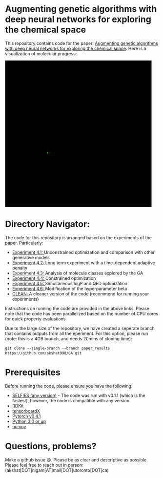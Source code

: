 # Augmenting genetic algorithms with deep neural networks for exploring the chemical space
This repository contains code for the paper: [Augmenting genetic algorithms with deep neural networks for exploring the chemical space](https://arxiv.org/abs/1909.11655).
Here is a visualization of molecular progress: 

<img align="center" src="./readme_docs/mol_view.gif"/>


# Directory Navigator: 
The code for this repository is arranged based on the experiments of the paper. Particularly: 
- [Experiment 4.1: ](https://github.com/akshat998/GA/tree/master/4.1) Unconstrained optimization and comparison with other generative models
- [Experiment 4.2: ](https://github.com/akshat998/GA/tree/master/4.2) Long term experiment with a time-dependent adaptive penalty
- [Experiment 4.3: ](https://github.com/akshat998/GA/tree/master/4.3) Analysis of molecule classes explored by the GA
- [Experiment 4.4: ](https://github.com/akshat998/GA/tree/master/4.4) Constrained optimization
- [Experiment 4.5: ](https://github.com/akshat998/GA/tree/master/4.5) Simultaneous logP and QED optimization
- [Experiment 4.6: ](https://github.com/akshat998/GA/tree/master/4.6) Modification of the hyperparameter beta
- [CLEAN: ](https://github.com/akshat998/GA/tree/master/CLEAN) A cleaner version of the code (recommend for running your experiments)

Instructions on running the code are provided in the above links. Please note that the code has been parallelized based on the number of CPU cores for quick property evaluations.

Due to the large size of the repository, we have created a seperate branch that contains outputs from all the eperiment. For this option, please run (note: this is a 4GB branch, and needs 20mins of cloning time): 
```
git clone --single-branch --branch paper_results https://github.com/akshat998/GA.git
```

# Prerequisites

Before running the code, please ensure you have the following:


- [SELFIES (any version)](https://github.com/aspuru-guzik-group/selfies) - 
  The code was run with v0.1.1 (which is the fastest), however, the code is compatible with any version. 
- [RDKit](https://www.rdkit.org/docs/Install.html)
- [tensorboardX](https://pypi.org/project/tensorboardX/)
- [Pytorch v0.4.1](https://pytorch.org/)
- [Python 3.0 or up](https://www.python.org/download/releases/3.0/)
- [numpy](https://pypi.org/project/numpy/)



# Questions, problems?

Make a github issue 😄. Please be as clear and descriptive as possible. Please feel free to reach
out in person: (akshat[DOT]nigam[AT]mail[DOT]utoronto[DOT]ca)

